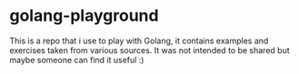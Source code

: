 # golang-playground

This is a repo that i use to play with Golang, it contains examples and exercises taken from various sources. It was not intended to be shared but maybe someone can find it useful :) 